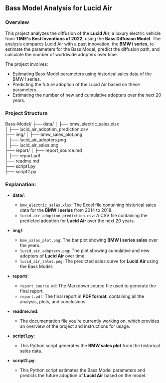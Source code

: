 ## Bass Model Analysis for Lucid Air

### Overview

This project analyzes the diffusion of the **Lucid Air**, a luxury electric vehicle from **TIME's Best Inventions of 2022**, using the **Bass Diffusion Model**. The analysis compares Lucid Air with a past innovation, the **BMW i series**, to estimate the parameters for the Bass Model, predict the diffusion path, and calculate the number of worldwide adopters over time.

The project involves:
- Estimating Bass Model parameters using historical sales data of the BMW i series.
- Predicting the future adoption of the Lucid Air based on these parameters.
- Estimating the number of new and cumulative adopters over the next 20 years.
  
### Project Structure

Bass-Model/
├── data/
│   ├── bmw_electric_sales.xlsx          
│   ├── lucid_air_adoption_prediction.csv  
├── img/
│   ├── bmw_sales_plot.png               
│   ├── lucid_air_adopters.png           
│   ├── lucid_air_sales.png              
├── report/
│   ├── report_source.md                 
│   ├── report.pdf                       
├── readme.md                           
├── script1.py                           
├── script2.py                           


### Explanation:

- **data/**:
  - `bmw_electric_sales.xlsx`: The Excel file containing historical sales data for the **BMW i series** from 2014 to 2018.
  - `lucid_air_adoption_prediction.csv`: A CSV file containing the predicted adoption for **Lucid Air** over the next 20 years.

- **img/**:
  - `bmw_sales_plot.png`: The bar plot showing **BMW i series sales** over the years.
  - `lucid_air_adopters.png`: The plot showing cumulative and new adopters of **Lucid Air** over time.
  - `lucid_air_sales.png`: The predicted sales curve for **Lucid Air** using the Bass Model.

- **report/**:
  - `report_source.md`: The Markdown source file used to generate the final report.
  - `report.pdf`: The final report in **PDF format**, containing all the analysis, plots, and conclusions.

- **readme.md**:
  - The documentation file you’re currently working on, which provides an overview of the project and instructions for usage.

- **script1.py**:
  - This Python script generates the **BMW sales plot** from the historical sales data.

- **script2.py**:
  - This Python script estimates the Bass Model parameters and predicts the future adoption of **Lucid Air** based on the model.
